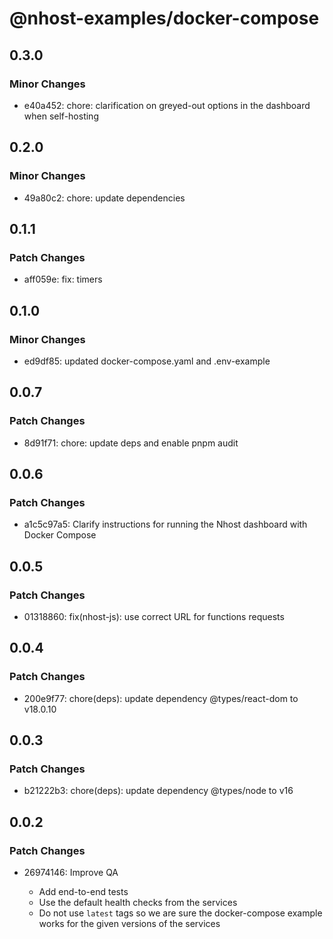 # @nhost-examples/docker-compose

## 0.3.0

### Minor Changes

- e40a452: chore: clarification on greyed-out options in the dashboard when self-hosting

## 0.2.0

### Minor Changes

- 49a80c2: chore: update dependencies

## 0.1.1

### Patch Changes

- aff059e: fix: timers

## 0.1.0

### Minor Changes

- ed9df85: updated docker-compose.yaml and .env-example

## 0.0.7

### Patch Changes

- 8d91f71: chore: update deps and enable pnpm audit

## 0.0.6

### Patch Changes

- a1c5c97a5: Clarify instructions for running the Nhost dashboard with Docker Compose

## 0.0.5

### Patch Changes

- 01318860: fix(nhost-js): use correct URL for functions requests

## 0.0.4

### Patch Changes

- 200e9f77: chore(deps): update dependency @types/react-dom to v18.0.10

## 0.0.3

### Patch Changes

- b21222b3: chore(deps): update dependency @types/node to v16

## 0.0.2

### Patch Changes

- 26974146: Improve QA

  - Add end-to-end tests
  - Use the default health checks from the services
  - Do not use `latest` tags so we are sure the docker-compose example works for the given versions of the services

